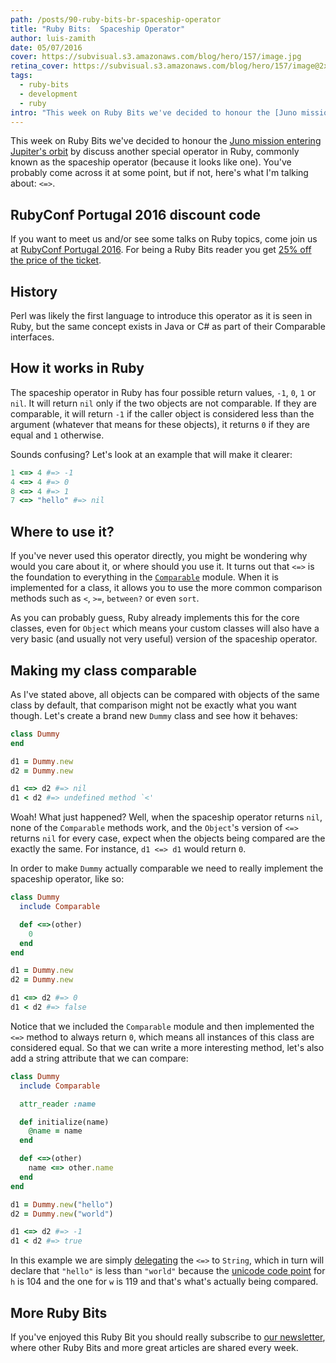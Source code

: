 ```yaml
---
path: /posts/90-ruby-bits-br-spaceship-operator
title: "Ruby Bits:  Spaceship Operator"
author: luis-zamith
date: 05/07/2016
cover: https://subvisual.s3.amazonaws.com/blog/hero/157/image.jpg
retina_cover: https://subvisual.s3.amazonaws.com/blog/hero/157/image@2x.jpg
tags:
  - ruby-bits
  - development
  - ruby
intro: "This week on Ruby Bits we've decided to honour the [Juno mission entering"
---
```


This week on Ruby Bits we've decided to honour the [Juno mission entering
Jupiter's orbit](https://www.nasa.gov/mission_pages/juno/main/) by discuss
another special operator in Ruby, commonly known as the spaceship operator
(because it looks like one). You've probably come across it at some point, but
if not, here's what I'm talking about: `<=>`.

## RubyConf Portugal 2016 discount code

If you want to meet us and/or see some talks on Ruby topics, come join us at
[RubyConf Portugal 2016](http://rubyconf.pt/). For being a Ruby Bits reader you get [25% off the price of the
ticket](https://ti.to/subvisual/rubyconfpt-2016/discount/good-reader-spaceship).

## History

Perl was likely the first language to introduce this operator as it is seen in
Ruby, but the same concept exists in Java or C# as part of their Comparable
interfaces.

## How it works in Ruby

The spaceship operator in Ruby has four possible return values, `-1`, `0`, `1`
or `nil`. It will return `nil` only if the two objects are not comparable. If
they are comparable, it will return `-1` if the caller object is considered less
than the argument (whatever that means for these objects), it returns `0` if
they are equal and `1` otherwise.

Sounds confusing? Let's look at an example that will make it clearer:

```ruby
1 <=> 4 #=> -1
4 <=> 4 #=> 0
8 <=> 4 #=> 1
7 <=> "hello" #=> nil
```

## Where to use it?

If you've never used this operator directly, you might be wondering why would
you care about it, or where should you use it. It turns out that `<=>` is the
foundation to everything in the [`Comparable`](http://ruby-doc.org/core-2.3.1/Comparable.html)
module. When it is implemented for a class, it allows you to use the more common
comparison methods such as `<`, `>=`, `between?` or even `sort`.

As you can probably guess, Ruby already implements this for the core classes,
even for `Object` which means your custom classes will also have a very basic
(and usually not very useful) version of the spaceship operator.

## Making my class comparable

As I've stated above, all objects can be compared with objects of the same class
by default, that comparison might not be exactly what you want though. Let's
create a brand new `Dummy` class and see how it behaves:

```ruby
class Dummy
end

d1 = Dummy.new
d2 = Dummy.new

d1 <=> d2 #=> nil
d1 < d2 #=> undefined method `<'
```

Woah! What just happened? Well, when the spaceship operator returns `nil`, none
of the `Comparable` methods work, and the `Object`'s version of `<=>` returns
`nil` for every case, expect when the objects being compared are the exactly the same.
For instance, `d1 <=> d1` would return `0`.

In order to make `Dummy` actually comparable we need to really implement the
spaceship operator, like so:

```ruby
class Dummy
  include Comparable

  def <=>(other)
    0
  end
end

d1 = Dummy.new
d2 = Dummy.new

d1 <=> d2 #=> 0
d1 < d2 #=> false
```

Notice that we included the `Comparable` module and then implemented the `<=>`
method to always return `0`, which means all instances of this class are
considered equal. So that we can write a more interesting method, let's also add
a string attribute that we can compare:

```ruby
class Dummy
  include Comparable

  attr_reader :name

  def initialize(name)
    @name = name
  end

  def <=>(other)
    name <=> other.name
  end
end

d1 = Dummy.new("hello")
d2 = Dummy.new("world")

d1 <=> d2 #=> -1
d1 < d2 #=> true
```

In this example we are simply [delegating](https://subvisual.co/blog/posts/80-ruby-bits-delegation)
the `<=>` to `String`, which in turn will declare that `"hello"` is less than
`"world"` because the [unicode code point](https://en.wikipedia.org/wiki/Code_point) for `h` is 104 and the one for `w` is 119 and that's what's actually being compared.

## More Ruby Bits

If you've enjoyed this Ruby Bit you should really subscribe to [our
newsletter](https://subvisual.co/newsletter/), where other Ruby Bits and more
great articles are shared every week.
